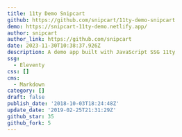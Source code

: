 ```yaml
---
title: 11ty Demo Snipcart
github: https://github.com/snipcart/11ty-demo-snipcart
demo: https://snipcart-11ty-demo.netlify.app/
author: snipcart
author_link: https://github.com/snipcart
date: 2023-11-30T10:38:37.926Z
description: A demo app built with JavaScript SSG 11ty
ssg:
  - Eleventy
css: []
cms:
  - Markdown
category: []
draft: false
publish_date: '2018-10-03T18:24:48Z'
update_date: '2019-02-25T21:31:29Z'
github_star: 35
github_fork: 5
---
```

